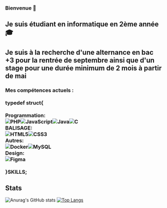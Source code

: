 ### Bienvenue 👋

## Je suis étudiant en informatique en 2ème année 🎓

## Je suis à la recherche d'une **alternance** en bac +3 pour la rentrée de septembre ainsi que d'un **stage** pour une durée minimum de 2 mois à partir de mai

### Mes compétences actuels : <br> <br> typedef struct{<br><br>Programmation: <br>![PHP](https://img.shields.io/badge/php-%23777BB4.svg?style=for-the-badge&logo=php&logoColor=white)![JavaScript](https://img.shields.io/badge/javascript-%23323330.svg?style=for-the-badge&logo=javascript&logoColor=%23F7DF1E)![Java](https://img.shields.io/badge/java-%23ED8B00.svg?style=for-the-badge&logo=java&logoColor=white)![C](https://img.shields.io/badge/c-%2300599C.svg?style=for-the-badge&logo=c&logoColor=white)<br>BALISAGE: <br>![HTML5](https://img.shields.io/badge/html5-%23E34F26.svg?style=for-the-badge&logo=html5&logoColor=white)![CSS3](https://img.shields.io/badge/css3-%231572B6.svg?style=for-the-badge&logo=css3&logoColor=white)<br>Autres: <br>![Docker](https://img.shields.io/badge/docker-%230db7ed.svg?style=for-the-badge&logo=docker&logoColor=white)![MySQL](https://img.shields.io/badge/mysql-%2300f.svg?style=for-the-badge&logo=mysql&logoColor=white) <br>Design: <br>![Figma](https://img.shields.io/badge/figma-%23F24E1E.svg?style=for-the-badge&logo=figma&logoColor=white) <br><br>}SKILLS;


## Stats

![Anurag's GitHub stats](https://github-readme-stats.vercel.app/api?username=Metololo&show_icons=true&theme=radical)
[![Top Langs](https://github-readme-stats.vercel.app/api/top-langs/?username=Metololo&layout=compact)](https://github.com/anuraghazra/github-readme-stats)




<!--
**Metololo/Metololo** is a ✨ _special_ ✨ repository because its `README.md` (this file) appears on your GitHub profile.

Here are some ideas to get you started:

- 🔭 I’m currently working on ...
- 🌱 I’m currently learning ...
- 👯 I’m looking to collaborate on ...
- 🤔 I’m looking for help with ...
- 💬 Ask me about ...
- 📫 How to reach me: ...
- 😄 Pronouns: ...
- ⚡ Fun fact: ...
-->

